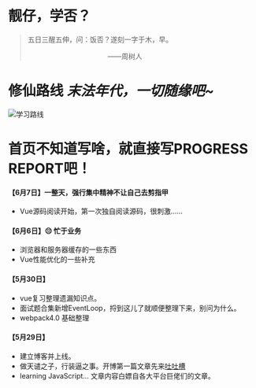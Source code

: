 # 靓仔，学否？

> 五日三醒五伸，问：饭否？遂刻一字于木，早。 <div style="width: 50%;text-align: right">——周树人</div>
# 修仙路线 <i class="halfFs">末法年代，一切随缘吧~</i>
![学习路线](/assets/学习路线.jpg ':size=1200xauto')

# 首页不知道写啥，就直接写PROGRESS REPORT吧！

#### 【6月7日】一整天，强行集中精神不让自己去剪指甲
- Vue源码阅读开始，第一次独自阅读源码，很刺激......

#### 【6月6日】😔 忙于业务
- 浏览器和服务器缓存的一些东西
- Vue性能优化的一些补充

#### 【5月30日】
- vue复习整理遗漏知识点。
- 面试题合集新增EventLoop，捋到这儿了就顺便整理下来，别问为什么。
- webpack4.0 基础整理

#### 【5月29日】
- 建立博客并上线。
- 做天谴之子，行装逼之事。开博第一篇文章先来[吐吐槽](wdnmd.md)  
- learning JavaScript... 文章内容白嫖自各大平台巨佬们的文章。
